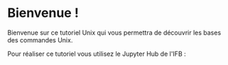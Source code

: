# Bienvenue !

Bienvenue sur ce tutoriel Unix qui vous permettra de découvrir les bases des commandes Unix.

Pour réaliser ce tutoriel vous utilisez le Jupyter Hub de l'IFB :


```{tableofcontents}
```
